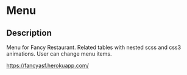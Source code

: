 # Menu

## Description

Menu for Fancy Restaurant. Related tables with nested scss and css3 animations.
User can change menu items.

https://fancyasf.herokuapp.com/

